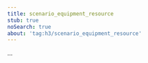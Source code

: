 ```yaml
---
title: scenario_equipment_resource
stub: true
noSearch: true
about: 'tag:h3/scenario_equipment_resource'
---
```

  ...
  